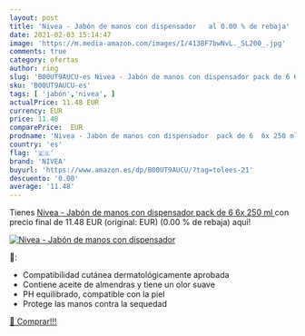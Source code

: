 ```yaml
---
layout: post
title: 'Nivea - Jabón de manos con dispensador   al 0.00 % de rebaja'
date: 2021-02-03 15:14:47
image: 'https://m.media-amazon.com/images/I/413BF7bwNvL._SL200_.jpg'
comments: true
category: ofertas
author: ring
slug: 'B00UT9AUCU-es Nivea - Jabón de manos con dispensador pack de 6 6x 250 ml'
sku: 'B00UT9AUCU-es'
tags: [ 'jabón','nivea', ]
actualPrice: 11.48 EUR
currency: EUR
price: 11.48
comparePrice:  EUR
prodname: 'Nivea - Jabón de manos con dispensador  pack de 6  6x 250 ml '
country: 'es'
flag: '🇪🇸'
brand: 'NIVEA'
buyurl: 'https://www.amazon.es/dp/B00UT9AUCU/?tag=tolees-21'
descuento: '0.00'
average: '11.48'
---
```


Tienes [Nivea - Jabón de manos con dispensador  pack de 6  6x 250 ml ](https://www.amazon.es/dp/B00UT9AUCU/?tag=tolees-21) con precio final de  11.48 EUR (original:  EUR) (0.00 %  de rebaja) aqui!

[![Nivea - Jabón de manos con dispensador  ](https://m.media-amazon.com/images/I/413BF7bwNvL._SL200_.jpg)](https://www.amazon.es/dp/B00UT9AUCU/?tag=tolees-21)

🔎:

- Compatibilidad cutánea dermatológicamente aprobada
- Contiene aceite de almendras y tiene un olor suave
- PH equilibrado, compatible con la piel
- Protege las manos contra la sequedad

[🛒 Comprar!!!](https://www.amazon.es/dp/B00UT9AUCU/?tag=tolees-21)
